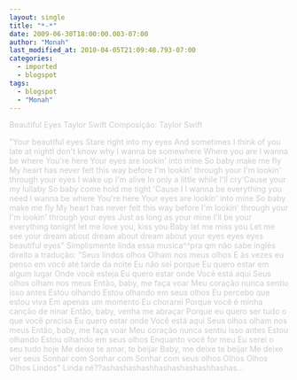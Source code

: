 ```yaml
---
layout: single
title: "*-*"
date: 2009-06-30T18:00:00.003-07:00
author: "Monah"
last_modified_at: 2010-04-05T21:09:48.793-07:00
categories:
  - imported
  - blogspot
tags:
  - blogspot
  - "Monah"
---
```


<span style="color:#cccccc;">Beautiful Eyes
Taylor Swift
Composição: Taylor Swift
<span style="color:#cccccc;">

<span style="color:#cccccc;">"Your beautiful eyes
<span style="color:#cccccc;"> Stare right into my eyes
<span style="color:#cccccc;"> And sometimes
<span style="color:#cccccc;"> I think of you late at nightI don't know why
<span style="color:#cccccc;"> I wanna be somewhere
<span style="color:#cccccc;"> Where you are
<span style="color:#cccccc;"> I wanna be where
<span style="color:#cccccc;"> 
<span style="color:#cccccc;"> You're here
<span style="color:#cccccc;"> Your eyes are lookin' into mine
<span style="color:#cccccc;"> So baby make me fly
<span style="color:#cccccc;"> My heart has never felt this way before
<span style="color:#cccccc;"> I'm lookin' through your
<span style="color:#cccccc;"> I'm lookin' through your eyes
<span style="color:#cccccc;"> 
<span style="color:#cccccc;"> I wake up I'm alive
<span style="color:#cccccc;"> In only a little while
<span style="color:#cccccc;"> I'll cry'Cause your my lullaby
<span style="color:#cccccc;"> So baby come hold me tight
<span style="color:#cccccc;"> 'Cause I
<span style="color:#cccccc;"> I wanna be everything you need
<span style="color:#cccccc;"> I wanna be where
<span style="color:#cccccc;"> 
<span style="color:#cccccc;"> You're here
<span style="color:#cccccc;"> Your eyes are lookin' into mine
<span style="color:#cccccc;"> So baby make me fly
<span style="color:#cccccc;"> My heart has never felt this way before
<span style="color:#cccccc;"> I'm lookin' through your
<span style="color:#cccccc;"> I'm lookin' through your eyes
<span style="color:#cccccc;"> 
<span style="color:#cccccc;"> Just as long as your mine
<span style="color:#cccccc;"> I'll be your everything tonight
<span style="color:#cccccc;"> let me love you, kiss you
<span style="color:#cccccc;"> Baby let me miss you
<span style="color:#cccccc;"> Let me see your
<span style="color:#cccccc;"> dream about
<span style="color:#cccccc;"> dream about
<span style="color:#cccccc;"> dream about your eyes
<span style="color:#cccccc;"> eyes
<span style="color:#cccccc;"> eyes
<span style="color:#cccccc;"> beautiful eyes"
<span style="color:#cccccc;">
<span style="color:#cccccc;">Simplismente linda essa musica^^pra qm não sabe inglês direito a tradução:
<span style="color:#cccccc;">
<span style="color:#cccccc;">"Seus lindos olhos
<span style="color:#cccccc;"> Olham nos meus olhos
<span style="color:#cccccc;"> E às vezes eu penso em você até tarde da noite
<span style="color:#cccccc;"> Eu não sei porque
<span style="color:#cccccc;"> Eu quero estar em algum lugar
<span style="color:#cccccc;"> Onde você esteja
<span style="color:#cccccc;"> Eu quero estar onde
<span style="color:#cccccc;"> 
<span style="color:#cccccc;"> Você está aqui
<span style="color:#cccccc;"> Seus olhos olham nos meus
<span style="color:#cccccc;"> Então, baby, me faça voar
<span style="color:#cccccc;"> Meu coração nunca sentiu isso antes
<span style="color:#cccccc;"> Estou olhando
<span style="color:#cccccc;"> Estou olhando em seus olhos
<span style="color:#cccccc;"> 
<span style="color:#cccccc;"> Eu percebo que estou viva
<span style="color:#cccccc;"> Em apenas um momento
<span style="color:#cccccc;"> Eu chorarei
<span style="color:#cccccc;"> Porque você é minha canção de ninar
<span style="color:#cccccc;"> Então, baby, venha me abraçar
<span style="color:#cccccc;"> Porque eu quero ser tudo o que você precisa
<span style="color:#cccccc;"> Eu quero estar onde
<span style="color:#cccccc;"> 
<span style="color:#cccccc;"> Você está aqui
<span style="color:#cccccc;"> Seus olhos olham nos meus
<span style="color:#cccccc;"> Então, baby, me faça voar
<span style="color:#cccccc;"> Meu coração nunca sentiu isso antes
<span style="color:#cccccc;"> Estou olhando
<span style="color:#cccccc;"> Estou olhando em seus olhos
<span style="color:#cccccc;"> 
<span style="color:#cccccc;"> Enquanto você for meu
<span style="color:#cccccc;"> Eu serei o seu tudo hoje
<span style="color:#cccccc;"> Me deixe te amar, te beijar
<span style="color:#cccccc;"> Baby, me deixe te beijar
<span style="color:#cccccc;"> Me deixe ver seus
<span style="color:#cccccc;"> Sonhar com Sonhar com
<span style="color:#cccccc;"> Sonhar com seus olhos
<span style="color:#cccccc;"> Olhos
<span style="color:#cccccc;"> Olhos
<span style="color:#cccccc;"> Olhos Lindos"
<span style="color:#cccccc;">
<span style="color:#cccccc;">
<span style="color:#cccccc;">Linda né??ashashashashhashashashashhashas...
